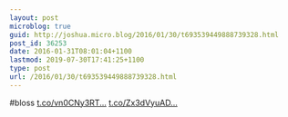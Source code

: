 ```yaml
---
layout: post
microblog: true
guid: http://joshua.micro.blog/2016/01/30/t693539449888739328.html
post_id: 36253
date: 2016-01-31T08:01:04+1100
lastmod: 2019-07-30T17:41:25+1100
type: post
url: /2016/01/30/t693539449888739328.html
---
```

#bloss [t.co/vn0CNy3RT...](https://t.co/vn0CNy3RTi) [t.co/Zx3dVyuAD...](https://t.co/Zx3dVyuAD6)

